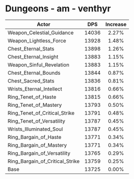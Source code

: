 # Dungeons - am - venthyr
| Actor | DPS | Increase |
|---|:---:|:---:|
|Weapon_Celestial_Guidance|14036|2.27%|
|Weapon_Lightless_Force|13928|1.48%|
|Chest_Eternal_Stats|13898|1.26%|
|Chest_Eternal_Insight|13883|1.15%|
|Weapon_Sinful_Revelation|13883|1.15%|
|Chest_Eternal_Bounds|13844|0.87%|
|Chest_Sacred_Stats|13836|0.81%|
|Wrists_Eternal_Intellect|13816|0.66%|
|Ring_Tenet_of_Haste|13815|0.66%|
|Ring_Tenet_of_Mastery|13793|0.50%|
|Ring_Tenet_of_Critical_Strike|13791|0.48%|
|Ring_Tenet_of_Versatility|13787|0.45%|
|Wrists_Illuminated_Soul|13787|0.45%|
|Ring_Bargain_of_Haste|13771|0.34%|
|Ring_Bargain_of_Mastery|13771|0.34%|
|Ring_Bargain_of_Versatility|13765|0.29%|
|Ring_Bargain_of_Critical_Strike|13759|0.25%|
|Base|13725|0.00%|
